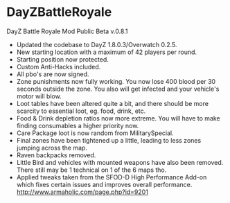 DayZBattleRoyale
================
DayZ Battle Royale Mod Public Beta v.0.8.1

* Updated the codebase to DayZ 1.8.0.3/Overwatch 0.2.5.
* New starting location with a maximum of 42 players per round.
* Starting position now protected.
* Custom Anti-Hacks included.
* All pbo's are now signed.
* Zone punishments now fully working. You now lose 400 blood per 30 seconds outside the zone. You also will get infected and your vehicle's motor will blow.
* Loot tables have been altered quite a bit, and there should be more scarcity to essential loot, eg. food, drink, etc.
* Food & Drink depletion ratios now more extreme. You will have to make finding consumables a higher priority now.
* Care Package loot is now random from MilitarySpecial.
* Final zones have been tightened up a little, leading to less zones jumping across the map.
* Raven backpacks removed.
* Little Bird and vehicles with mounted weapons have also been removed. There still may be 1 technical on 1 of the 6 maps tho.
* Applied tweaks taken from the SFOD-D High Performance Add-on which fixes certain issues and improves overall performance. http://www.armaholic.com/page.php?id=9201

